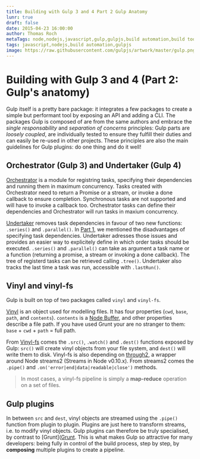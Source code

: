 ```yaml
---
title: Building with Gulp 3 and 4 Part 2 Gulp Anatomy
lunr: true
draft: false
date: 2015-04-23 16:00:00
author: Thomas Roch
metaTags: node,nodejs,javascript,gulp,gulpjs,build automation,build tool,streams,task runner,vinyl,vinyl-fs,npm,gulp 4
tags: javascript,nodejs,build automation,gulpjs
image: https://raw.githubusercontent.com/gulpjs/artwork/master/gulp.png
---
```


# Building with Gulp 3 and 4 (Part 2: Gulp's anatomy)

Gulp itself is a pretty bare package: it integrates a few packages to create a simple but performant tool by exposing an API and adding a CLI.
The packages Gulp is composed of are from the same authors and embrace the _single responsability_ and _separation of concerns_ principles: Gulp parts are _loosely coupled_,
are individually tested to ensure they fulfill their duties and can easily be re-used in other projects. These principles are also the main guidelines for Gulp plugins:
do one thing and do it well!


## Orchestrator (Gulp 3) and Undertaker (Gulp 4)

[Orchestrator](https://www.npmjs.com/package/orchestrator) is a module for registring tasks, specifying their dependencies and running them in maximum concurrency.
Tasks created with Orchestrator need to return a Promise or a stream, or invoke a done callback to ensure completion. Synchronous tasks are not supported and will have to
invoke a callback too. Orchestrator tasks can define their dependencies and Orchestrator will run tasks in maxium concurrency.

[Undertaker](https://www.npmjs.com/package/undertaker) removes task dependencies in favour of two new functions: `.series()` and `.parallel()`. In
[Part 1](/posts/2015/04/23/building-with-gulp-3-and-4-part-1-examples/#gulp-3-with-_run-sequence_), we mentioned the disadvantages of specifying task dependencies.
Undertaker adresses those issues and provides an easier way to explicitely define in which order tasks should be executed. `.series()` and `.parallel()` can take as argument
a task name or a function (returning a promise, a stream or invoking a done callback). The tree of registerd tasks can be retrieved calling `.tree()`. Undertaker also tracks
the last time a task was run, accessible with `.lastRun()`.


## Vinyl and vinyl-fs

Gulp is built on top of two packages called `vinyl` and `vinyl-fs`.

[Vinyl](https://www.npmjs.org/package/vinyl) is an object used for modelling files. It has four properties (`cwd`, `base`, `path`, and `contents`).
`contents` is a [Node Buffer](https://nodejs.org/api/buffer.html), and other properties describe a file path. If you have used Grunt your are no stranger to them:
`base` + `cwd` + `path` = full path.

From [Vinyl-fs](https://www.npmjs.org/package/vinyl-fs) comes the `.src()`, `.watch()` and `.dest()` functions exposed by Gulp: `src()` will create vinyl objects from your file system,
and `dest()` will write them to disk. Vinyl-fs is also depending on [through2](https://www.npmjs.org/package/throught2), a wrapper around Node streams2 (Streams in Node v0.10.x). From
streams2 comes the `.pipe()` and `.on('error|end|data|readable|close')` methods.

> In most cases, a vinyl-fs pipeline is simply a **map-reduce** operation on a set of files.

## Gulp plugins

In between `src` and `dest`, vinyl objects are streamed using the `.pipe()` function from plugin to plugin. Plugins are just here to transform streams, i.e. to modify vinyl objects.
Gulp plugins can therefore be truly specialised, by contrast to [Grunt]([Grunt](/posts/2015/04/18/building-with-grunt-part-2/).
This is what makes Gulp so attractive for many developers: being fully in control of the build process, step by step, by **composing** multiple plugins to create a pipeline.
